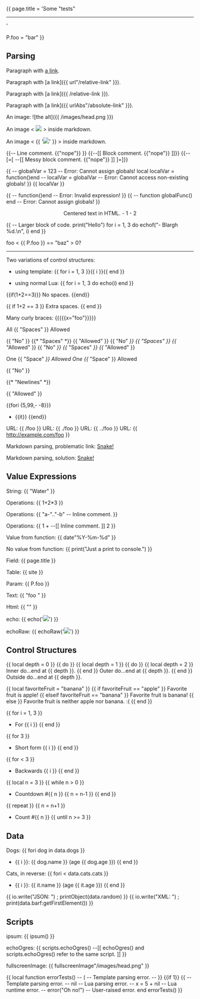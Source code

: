 {{
page.title = 'Some "tests"<hr>'

P.foo = "bar"
}}



## Parsing

Paragraph with [a link](http://foo.example.com/).

Paragraph with [a link]({{ url"/relative-link" }}).

Paragraph with [a link]({{ /relative-link }}).

Paragraph with [a link]({{ urlAbs"/absolute-link" }}).

An image: ![the alt]({{ /images/head.png }})

An image < <img src="{{ /images/head.png }}"> > inside markdown.

An image < {{ '<img src="'..url'/images/head.png'..'">' }} > inside markdown.

{{-- Line comment. {{"nope"}}
}}
{{--[[ Block comment. {{"nope"}} ]]}}
{{--[=[ --[[ Messy block comment. {{"nope"}} ]] ]=]}}

{{
-- globalVar = 123 -- Error: Cannot assign globals!
local localVar = function()end
-- localVar = globalVar -- Error: Cannot access non-existing globals!
}}
{{ localVar }}

{{
-- function()end -- Error: Invalid expression!
}}
{{
-- function globalFunc() end -- Error: Cannot assign globals!
}}

<p style="text-align: center;">
	Centered text in HTML.
	- 1
	- 2
</p>

{{
-- Larger block of code.
print("Hello")
for i = 1, 3 do
	echof("- Blargh %d.\n", i)
end
}}

foo < {{ P.foo }} == "baz" > 0? <hr>

Two variations of control structures:

- using template: {{ for i = 1, 3 }}{{ i }}{{ end }}

- using normal Lua: {{
for i = 1, 3 do
	echo(i)
end
}}

{{if(1+2==3)}}
No spaces.
{{end}}

{{  if  1+2  ==  3  }}
Extra spaces.
{{  end  }}

Many curly braces: {{{{{x="foo"}}}}}

<!--
{{
print("This code will run!")
-- print("This will not...")
}}
-->

All {{ "Spaces" }} Allowed

{{ "No"  }} {{* "Spaces" *}} {{  "Allowed" }}
{{ "No" *}} {{  "Spaces"  }} {{* "Allowed" }}
{{ "No" *}} {{* "Spaces" *}} {{* "Allowed" }}

One {{  "Space" *}} Allowed
One {{* "Space"  }} Allowed

{{ "No" }}

{{* "Newlines" *}}

{{ "Allowed" }}

{{fori {5,99,- -8}}}
- {{it}}
{{end}}

URL: {{ /foo }}
URL: {{ ./foo }}
URL: {{ ../foo }}
URL: {{ http://example.com/foo }}

Markdown parsing, problematic link: [Snake!](https://en.wikipedia.org/wiki/Snake_(video_game_genre))

Markdown parsing, solution: [Snake!](<https://en.wikipedia.org/wiki/Snake_(video_game_genre)>)



## Value Expressions

String: {{ "Water" }}

Operations: {{ 1+2*3 }}

Operations: {{ "a-".."-b" -- Inline comment.
}}

Operations: {{ 1 + --[[ Inline comment. ]] 2 }}

Value from function: {{ date"%Y-%m-%d" }}

No value from function: {{ print("Just a print to console.") }}

Field: {{ page.title }}

Table: {{ site }}

Param: {{ P.foo }}

Text: {{ "foo <img>" }}

Html: {{ "<img>" }}

echo: {{ echo('<img src="/images/head.png">') }}

echoRaw: {{ echoRaw('<img src="/images/head.png">') }}



## Control Structures

{{ local depth = 0 }}
{{ do }}
{{ local depth = 1 }}
{{ do }}
{{ local depth = 2 }}
Inner do...end at {{ depth }}.
{{ end }}
Outer do...end at {{ depth }}.
{{ end }}
Outside do...end at {{ depth }}.

{{ local favoriteFruit = "banana" }}
{{ if favoriteFruit == "apple" }}
Favorite fruit is apple!
{{ elseif favoriteFruit == "banana" }}
Favorite fruit is banana!
{{ else }}
Favorite fruit is neither apple nor banana. :(
{{ end }}

{{ for i = 1, 3 }}
- For {{ i }}
{{ end }}

{{ for 3 }}
- Short form {{ i }}
{{ end }}

{{ for < 3 }}
- Backwards {{ i }}
{{ end }}

{{ local n = 3 }}
{{ while n > 0 }}
- Countdown #{{ n }}
{{ n = n-1 }}
{{ end }}

{{ repeat }}
{{ n = n+1 }}
- Count #{{ n }}
{{ until n >= 3 }}



## Data

Dogs:
{{ fori dog in data.dogs }}
- {{ i }}: {{ dog.name }} (age {{ dog.age }})
{{ end }}

Cats, in reverse:
{{ fori < data.cats.cats }}
- {{ i }}: {{ it.name }} (age {{ it.age }})
{{ end }}

{{ io.write("JSON: ") ; printObject(data.random) }}
{{ io.write("XML: ")  ; print(data.barf:getFirstElement()) }}



## Scripts

ipsum: {{ ipsum() }}

echoOgres: {{ scripts.echoOgres() --[[ echoOgres() and scripts.echoOgres() refer to the same script. ]] }}

fullscreenImage: {{ fullscreenImage"/images/head.png" }}



{{
local function errorTests()
	-- (               -- Template parsing error.
	-- }} {{if 1}} {{  -- Template parsing error.
	-- nil             -- Lua parsing error.
	-- x = 5 + nil     -- Lua runtime error.
	-- error("Oh no!") -- User-raised error.
end
errorTests()
}}


